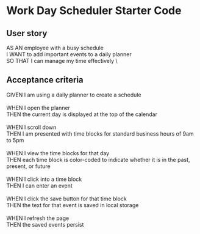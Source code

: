 # Work Day Scheduler Starter Code
## User story
AS AN employee with a busy schedule \
I WANT to add important events to a daily planner \
SO THAT I can manage my time effectively \

## Acceptance criteria
GIVEN I am using a daily planner to create a schedule \
\
WHEN I open the planner \
THEN the current day is displayed at the top of the calendar \
\
WHEN I scroll down \
THEN I am presented with time blocks for standard business hours of 9am to 5pm \
\
WHEN I view the time blocks for that day \
THEN each time block is color-coded to indicate whether it is in the past, present, or future \
\
WHEN I click into a time block \
THEN I can enter an event \
\
WHEN I click the save button for that time block \
THEN the text for that event is saved in local storage \
\
WHEN I refresh the page \
THEN the saved events persist 